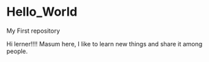 # Hello_World
My First repository


Hi lerner!!!!
Masum here, I like to learn new things and share it among people.
